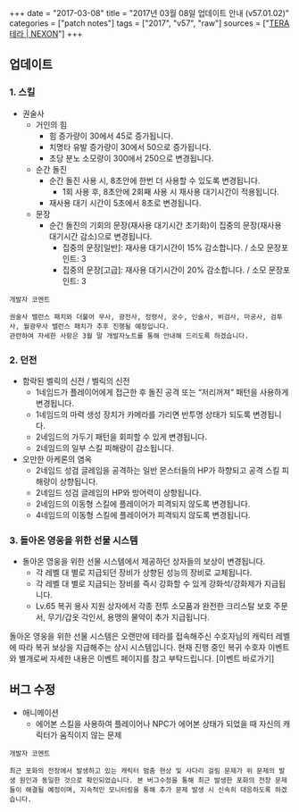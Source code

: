 +++
date = "2017-03-08"
title = "2017년 03월 08일 업데이트 안내 (v57.01.02)"
categories = ["patch notes"]
tags = ["2017", "v57", "raw"]
sources = ["[TERA 테라 | NEXON](http://tera.nexon.com/news/update/view.aspx?n4articlesn=268)"]
+++

## 업데이트

### **1.** 스킬
- 권술사
  - 거인의 힘
    - 힘 증가량이 30에서 45로 증가됩니다.
    - 치명타 유발 증가량이 30에서 50으로 증가됩니다.
    - 초당 분노 소모량이 300에서 250으로 변경됩니다.
  - 순간 돌진
    - 순간 돌진 사용 시, 8초안에 한번 더 사용할 수 있도록 변경됩니다.
      - 1회 사용 후, 8초안에 2회째 사용 시 재사용 대기시간이 적용됩니다.
    - 재사용 대기 시간이 5초에서 8초로 변경됩니다.
  - 문장
    - 순간 돌진의 기회의 문장(재사용 대기시간 초기화)이 집중의 문장(재사용 대기시간 감소)으로 변경됩니다.
      - 집중의 문장[일반]: 재사용 대기시간이 15% 감소합니다. / 소모 문장포인트: 3
      - 집중의 문장[고급]: 재사용 대기시간이 20% 감소합니다. / 소모 문장포인트: 3

```
개발자 코멘트

권술사 밸런스 패치와 더불어 무사, 광전사, 정령사, 궁수, 인술사, 비검사, 마공사, 검투사, 월광무사 밸런스 패치가 추후 진행될 예정입니다.
관련하여 자세한 사항은 3월 말 개발자노트를 통해 안내해 드리도록 하겠습니다.
```

### **2.** 던전
- 함락된 벨릭의 신전 / 벨릭의 신전
  - 1네임드가 플레이어에게 접근한 후 돌진 공격 또는 “저리꺼져” 패턴을 사용하게 변경됩니다.
  - 1네임드의 마력 생성 장치가 카메라를 가리면 반투명 상태가 되도록 변경됩니다.
  - 2네임드의 가두기 패턴을 회피할 수 있게 변경됩니다.
  - 2네임드의 일부 스킬 피해량이 감소됩니다.
- 오만한 아케론의 염옥
  - 2네임드 성검 글레임을 공격하는 일반 몬스터들의 HP가 하향되고 공격 스킬 피해량이 상향됩니다.
  - 2네임드 성검 글레임의 HP와 방어력이 상향됩니다.
  - 2네임드의 이동형 스킬에 플레이어가 피격되지 않도록 변경됩니다.
  - 4네임드의 이동형 스킬에 플레이어가 피격되지 않도록 변경됩니다.

### **3.** 돌아온 영웅을 위한 선물 시스템
- 돌아온 영웅을 위한 선물 시스템에서 제공하던 상자들의 보상이 변경됩니다.
  - 각 레벨 대 별로 지급되던 장비가 상향된 성능의 장비로 교체됩니다.
  - 각 레벨 대 별로 지급되는 장비를 즉시 강화할 수 있게 강화석/강화제가 지급됩니다.
  - Lv.65 복귀 용사 지원 상자에서 각종 전투 소모품과 완전한 크리스탈 보호 주문서, 무기/갑옷 각인서, 용맹의 물약이 추가 지급됩니다.

돌아온 영웅을 위한 선물 시스템은 오랜만에 테라를 접속해주신 수호자님의 캐릭터 레벨에 따라 복귀 보상을 지급해주는 상시 시스템입니다. 현재 진행 중인 복귀 수호자 이벤트와 별개로써 자세한 내용은 이벤트 페이지를 참고 부탁드립니다. [이벤트 바로가기]

## 버그 수정

- 애니메이션
  - 에어본 스킬을 사용하여 플레이어나 NPC가 에어본 상태가 되었을 때 자신의 캐릭터가 움직이지 않는 문제

```
개발자 코멘트

최근 포화의 전장에서 발생하고 있는 캐릭터 멈춤 현상 및 사다리 걸림 문제가 위 문제의 발생 원인과 동일한 것으로 확인되었습니다. 본 버그수정을 통해 최근 발생한 포화의 전장 문제들이 해결될 예정이며, 지속적인 모니터링을 통해 추가 문제 발생 시 신속히 대응하도록 하겠습니다.
```
